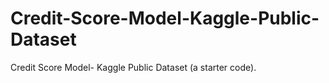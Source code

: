 # Credit-Score-Model-Kaggle-Public-Dataset
Credit Score Model- Kaggle Public Dataset (a starter code).



